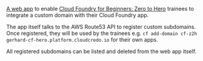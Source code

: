 [A web app](https://letssubdomain.platform.cloudcredo.io) to enable
[Cloud Foundry for Beginners: Zero to Hero](https://github.com/CloudCredo/training-cf-for-beginners)
trainees to integrate a custom domain with their Cloud Foundry app.

The app itself talks to the AWS Route53 API to register custom subdomains.
Once registered, they will be used by the trainees e.g.
`cf add-domain cf-z2h gerhard-cf-hero.platform.cloudcredo.io` for their own apps.

All registered subdomains can be listed and deleted from the web app itself.
